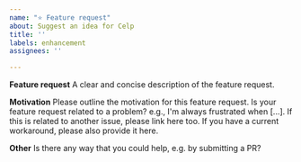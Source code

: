 ```yaml
---
name: "⭐ Feature request"
about: Suggest an idea for Celp
title: ''
labels: enhancement
assignees: ''

---
```


**Feature request**
A clear and concise description of the feature request.

**Motivation**
Please outline the motivation for this feature request. Is your feature request related to a problem? e.g., I'm always frustrated when [...].
If this is related to another issue, please link here too.
If you have a current workaround, please also provide it here.


**Other**
Is there any way that you could help, e.g. by submitting a PR?
